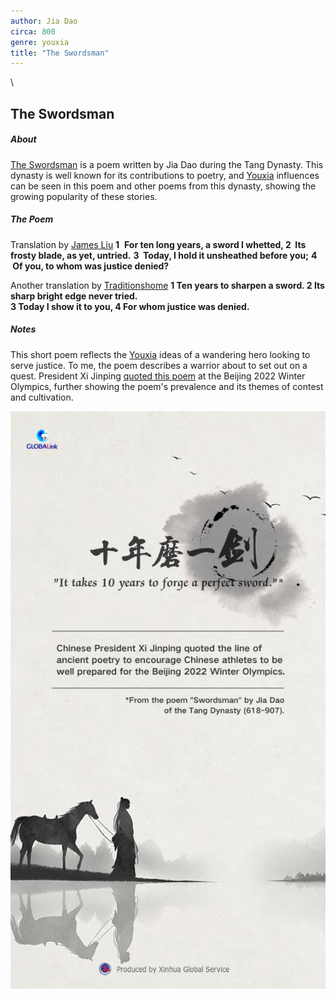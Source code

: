 ```yaml
---
author: Jia Dao
circa: 800
genre: youxia
title: "The Swordsman"
---
```

\ 
## The Swordsman
##### About
[The Swordsman](The%20Swordsman.md) is a poem written by Jia Dao during the Tang Dynasty. This dynasty is well known for its contributions to poetry, and [Youxia](Youxia.md) influences can be seen in this poem and other poems from this dynasty, showing the growing popularity of these stories.

##### The Poem
Translation by [James Liu](http://www.jstor.org/stable/23881289)
**1**  **For ten long years, a sword I whetted,
2  Its frosty blade, as yet, untried.**
**3  Today, I hold it unsheathed before you;**
**4  Of you, to whom was justice denied?**

Another translation by [Traditionshome](https://100tangpoems.wordpress.com/2022/02/16/ten-years-to-forge-a-sword/)
**1 Ten years to sharpen a sword. 
2 Its sharp bright edge never tried.  
3 Today I show it to you, 
4 For whom justice was denied.**

##### Notes
This short poem reflects the [Youxia](Youxia.md) ideas of a wandering hero looking to serve justice. To me, the poem describes a warrior about to set out on a quest. President Xi Jinping [quoted this poem](http://en.people.cn/n3/2022/0212/c90000-9956834.html) at the Beijing 2022 Winter Olympics, further showing the poem's prevalence and its themes of contest and cultivation.

![](Assets/Pasted%20image%2020221215193302.png)

